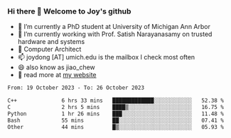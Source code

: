 ### Hi there 👋 Welcome to Joy's github

- 🔭 I’m currently a PhD student at University of Michigan Ann Arbor
- 🌱 I’m currently working with Prof. Satish Narayanasamy on trusted hardware and systems
- 👯 Computer Architect
- 📫 joydong [AT] umich.edu is the mailbox I check most often
- 😄 also know as jiao_chew
- 💬 read more at [my website](https://joydddd.github.io/)
<!--START_SECTION:waka-->

```txt
From: 19 October 2023 - To: 26 October 2023

C++              6 hrs 33 mins   █████████████░░░░░░░░░░░░   52.38 %
C                2 hrs 5 mins    ████▒░░░░░░░░░░░░░░░░░░░░   16.75 %
Python           1 hr 26 mins    ███░░░░░░░░░░░░░░░░░░░░░░   11.48 %
Bash             55 mins         ██░░░░░░░░░░░░░░░░░░░░░░░   07.41 %
Other            44 mins         █▒░░░░░░░░░░░░░░░░░░░░░░░   05.93 %
```

<!--END_SECTION:waka-->

